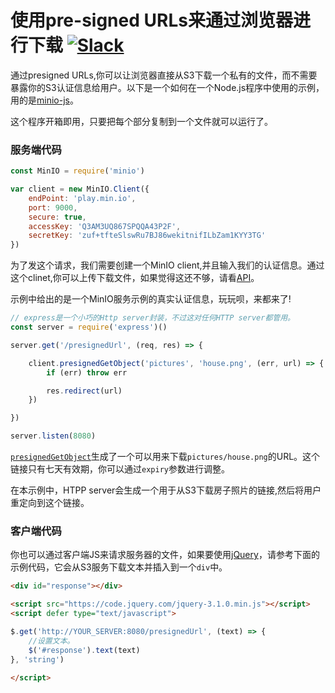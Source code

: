 # 使用pre-signed URLs来通过浏览器进行下载 [![Slack](https://slack.min.io/slack?type=svg)](https://slack.min.io)

通过presigned URLs,你可以让浏览器直接从S3下载一个私有的文件，而不需要暴露你的S3认证信息给用户。以下是一个如何在一个Node.js程序中使用的示例，用的是[minio-js](https://github.com/minio/minio-js)。

这个程序开箱即用，只要把每个部分复制到一个文件就可以运行了。

### 服务端代码

```js
const MinIO = require('minio')

var client = new MinIO.Client({
    endPoint: 'play.min.io',
    port: 9000,
    secure: true,
    accessKey: 'Q3AM3UQ867SPQQA43P2F',
    secretKey: 'zuf+tfteSlswRu7BJ86wekitnifILbZam1KYY3TG'
})
```

为了发这个请求，我们需要创建一个MinIO client,并且输入我们的认证信息。通过这个clinet,你可以上传下载文件，如果觉得这还不够，请看[API](https://github.com/minio/minio-js/blob/master/docs/API.md)。

示例中给出的是一个MinIO服务示例的真实认证信息，玩玩呗，来都来了!

```js
// express是一个小巧的Http server封装，不过这对任何HTTP server都管用。
const server = require('express')()

server.get('/presignedUrl', (req, res) => {

    client.presignedGetObject('pictures', 'house.png', (err, url) => {
        if (err) throw err

        res.redirect(url)
    })

})

server.listen(8080)
```

[`presignedGetObject`](https://docs.min.io/docs/javascript-client-api-reference#presignedGetObject)生成了一个可以用来下载`pictures/house.png`的URL。这个链接只有七天有效期，你可以通过`expiry`参数进行调整。

在本示例中，HTPP server会生成一个用于从S3下载房子照片的链接,然后将用户重定向到这个链接。

### 客户端代码
你也可以通过客户端JS来请求服务器的文件，如果要使用[jQuery](http://jquery.com/)，请参考下面的示例代码，它会从S3服务下载文本并插入到一个`div`中。

```html
<div id="response"></div>

<script src="https://code.jquery.com/jquery-3.1.0.min.js"></script>
<script defer type="text/javascript">

$.get('http://YOUR_SERVER:8080/presignedUrl', (text) => {
	//设置文本。
	$('#response').text(text)
}, 'string')

</script>
```
